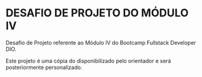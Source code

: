 # DESAFIO DE PROJETO DO MÓDULO IV #

Desafio de Projeto referente ao Módulo IV do Bootcamp Fullstack Developer DIO. 

Este projeto é uma cópia do disponibilizado pelo orientador e será posteriormente personalizado.